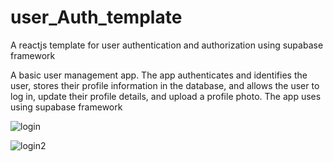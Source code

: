 # user_Auth_template
A reactjs template for user authentication and authorization using supabase framework

A basic user management app. 
The app authenticates and identifies the user, stores their profile information in the database, 
and allows the user to log in, update their profile details, and upload a profile photo. The app uses using supabase framework

![login](https://user-images.githubusercontent.com/12422620/226259396-01cd4ce6-60f4-430c-b38d-0c1a7c116d6b.png)

![login2](https://user-images.githubusercontent.com/12422620/226259801-f2cc059c-4d14-4d25-97bb-c9c829054793.png)
